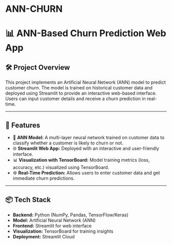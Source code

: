 # ANN-CHURN
# 📊 ANN-Based Churn Prediction Web App

## 🛠️ Project Overview
This project implements an Artificial Neural Network (ANN) model to predict customer churn. The model is trained on historical customer data and deployed using Streamlit to provide an interactive web-based interface.  
Users can input customer details and receive a churn prediction in real-time.

---

## 🚀 Features
- 🧠 **ANN Model:** A multi-layer neural network trained on customer data to classify whether a customer is likely to churn or not.  
- 🌐 **Streamlit Web App:** Deployed with an interactive and user-friendly interface.  
- 📊 **Visualization with TensorBoard:** Model training metrics (loss, accuracy, etc.) visualized using TensorBoard.  
- ⚙️ **Real-Time Prediction:** Allows users to enter customer data and get immediate churn predictions.  

---

## 📦 Tech Stack
- **Backend:** Python (NumPy, Pandas, TensorFlow/Keras)  
- **Model:** Artificial Neural Network (ANN)  
- **Frontend:** Streamlit for web interface  
- **Visualization:** TensorBoard for training insights  
- **Deployment:** Streamlit Cloud  
 

